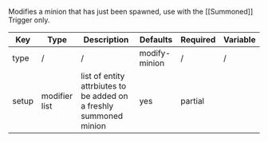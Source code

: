 Modifies a minion that has just been spawned, use with the [[Summoned]] Trigger only.

| Key | Type | Description | Defaults | Required | Variable |
|-|-|-|-|-|-|
| type | / | / | modify-minion | / | / |
| setup | modifier list | list of entity attrbiutes to be added on a freshly summoned minion | yes | partial |